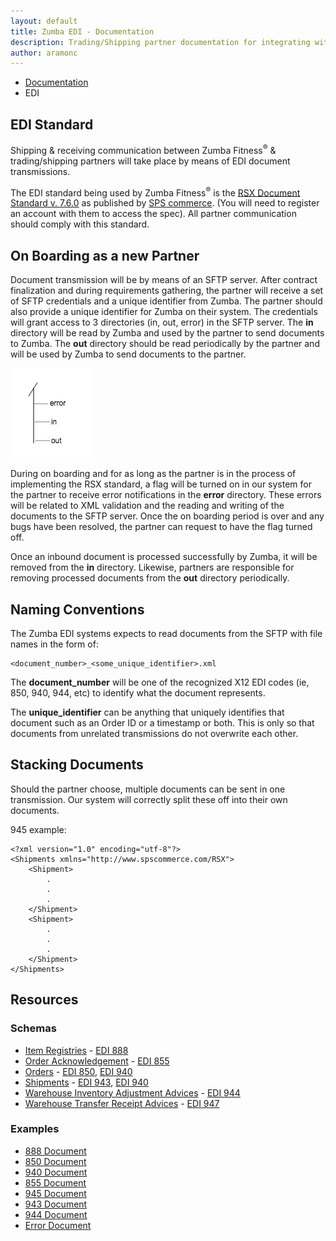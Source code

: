 ```yaml
---
layout: default
title: Zumba EDI - Documentation
description: Trading/Shipping partner documentation for integrating with Zumba EDI
author: aramonc
---
```


<ul class="breadcrumb">
	<li><a href="{{site_url}}/docs">Documentation</a></li>
	<li class="active">EDI</li>
</ul>

## EDI Standard

Shipping &amp; receiving communication between Zumba Fitness<sup>&reg;</sup> &amp; trading/shipping partners will take
place by means of EDI document transmissions.
 
The EDI standard being used by Zumba Fitness<sup>&reg;</sup> is the 
[RSX Document Standard v. 7.6.0](https://devcenter.spscommerce.com/retail-standards.aspx) as published by 
[SPS commerce](https://devcenter.spscommerce.com). (You will need to register an account with them to access the spec).
All partner communication should comply with this standard.

## On Boarding as a new Partner

Document transmission will be by means of an SFTP server. After contract finalization and during requirements gathering, 
the partner will receive a set of SFTP credentials and a unique identifier from Zumba. The partner should also provide 
a unique identifier for Zumba on their system. The credentials will grant access to 3 directories (in, out, error) in 
the SFTP server. The **in** directory will be read by Zumba and used by the partner to send documents to Zumba. The 
**out** directory should be read periodically by the partner and will be used by Zumba to send documents to the partner.

![Partner directory structure](resources/dir_structure.png)

During on boarding and for as long as the partner is in the process of implementing the RSX standard, a flag will be 
turned on in our system for the partner to receive error notifications in the **error** directory. These errors will be 
related to XML validation and the reading and writing of the documents to the SFTP server. Once the on boarding period 
is over and any bugs have been resolved, the partner can request to have the flag turned off.

Once an inbound document is processed successfully by Zumba, it will be removed from the **in** directory. Likewise, 
partners are responsible for removing processed documents from the **out** directory periodically.

## Naming Conventions

The Zumba EDI systems expects to read documents from the SFTP with file names in the form of: 

	<document_number>_<some_unique_identifier>.xml


The **document_number** will be one of the recognized X12 EDI codes (ie, 850, 940, 944, etc) to identify what the
document represents.

The **unique_identifier** can be anything that uniquely identifies that document such as an Order ID or a timestamp or
both. This is only so that documents from unrelated transmissions do not overwrite each other.

## Stacking Documents

Should the partner choose, multiple documents can be sent in one transmission. Our system will correctly split these off
into their own documents.

945 example:

	<?xml version="1.0" encoding="utf-8"?>
	<Shipments xmlns="http://www.spscommerce.com/RSX">
		<Shipment>
			.
			.
			.
		</Shipment>
		<Shipment>
			.
			.
			.
		</Shipment>
	</Shipments>
	
## Resources

### Schemas

* [Item Registries](resources/schemas/ItemRegistries.xsd) - [EDI 888](http://www.1edisource.com/transaction-sets?TSet=888)
* [Order Acknowledgement](resources/schemas/OrderAcks.xsd) - [EDI 855](http://www.1edisource.com/transaction-sets?TSet=855)
* [Orders](resources/schemas/Orders.xsd) - [EDI 850](http://www.1edisource.com/transaction-sets?TSet=850), [EDI 940](http://www.1edisource.com/transaction-sets?TSet=940)
* [Shipments](resources/schemas/Shipments.xsd) - [EDI 943](http://www.1edisource.com/transaction-sets?TSet=943), [EDI 940](http://www.1edisource.com/transaction-sets?TSet=945)
* [Warehouse Inventory Adjustment Advices](resources/schemas/WarehouseInventoryAdjustmentAdvices.xsd) - [EDI 944](http://www.1edisource.com/transaction-sets?TSet=944)
* [Warehouse Transfer Receipt Advices](resources/schemas/WarehouseTransferReceiptAdvices.xsd) - [EDI 947](http://www.1edisource.com/transaction-sets?TSet=947)

### Examples

* [888 Document](resources/samples/out/888_3e248f04ddea65bf28906bcfd5a01836.xml)
* [850 Document](resources/samples/in/850_1010101010101.xml)
* [940 Document](resources/samples/out/940_A100UAC-150120221355_20150121.xml)
* [855 Document](resources/samples/in/855_A100UAC-150120221355_20150121.xml)
* [945 Document](resources/samples/in/945_A100UAC-150120221355.xml)
* [943 Document](resources/samples/out/943_57147778.xml)
* [944 Document](resources/samples/in/944_57147778.xml)
* [Error Document](resources/samples/error/945_A100UAC-150120221355_1421942792.txt)